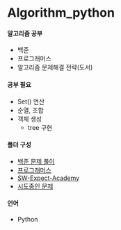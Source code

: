 # Algorithm_python

#### 알고리즘 공부
- 백준
- 프로그래머스
- 알고리즘 문제해결 전략(도서)


#### 공부 필요 
- Set() 연산
- 순열, 조합
- 객체 생성
  - tree 구현

#### 폴더 구성

- [백준 문제 풀이](baek_joon)
- [프로그래머스](programmers)
- [SW-Expect-Academy](SW-Expect-Academy)
- [시도중인 문제](fail)


#### 언어
- Python

